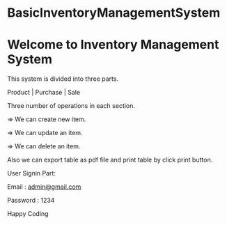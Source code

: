 # BasicInventoryManagementSystem

# Welcome to Inventory Management System

This system is divided into three parts.

Product | 
Purchase | 
Sale


Three number of operations in each section.

=> We can create new item.

=> We can update an item.

=> We can delete an item.

Also we can export table as pdf file and print table by click print button.

User Signin Part:

Email : admin@gmail.com

Password : 1234



Happy Coding
